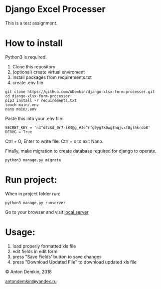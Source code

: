 Django Excel Processer
=

This is a test assignment.

# How to install

Python3 is required.

1. Clone this repository
2. (optional) create virtual enviroment
3. install packages from requirements.txt
4. create .env file

```
git clone https://github.com/ADemkin/django-xlsx-form-processer.git
cd django-xlsx-form-processer
pip3 install -r requirements.txt
touch main/.env
nano main/.env
```

Paste this into your .env file: 
```
SECRET_KEY = 'n3^d7z$d_0r7-i84@g_#3o^rfg9yg7k0wg$hqjvxf0glhkrdo8'
DEBUG = True
```
Ctrl + O, Enter to write file. Ctrl + x to exit Nano.

Finally, make migration to create database required for django to operate.
```
python3 manage.py migrate
```

# Run project:
When in project folder run:
```
python3 manage.py runserver
```
Go to your browser and visit [local server](http://127.0.0.1:8000/)

# Usage:
1. load properly formatted xls file
2. edit fields in edit form
3. press "Save Fields' button to save changes
4. press "Download Updated File" to download updated xls file

&copy; Anton Demkin, 2018

antondemkin@yandex.ru
